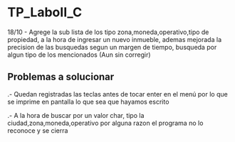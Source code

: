 # TP_LaboII_C
18/10 - Agrege la sub lista de los tipo zona,moneda,operativo,tipo de propiedad, a la hora de ingresar un nuevo inmueble, 
ademas mejorada la precision de las busquedas segun un margen de tiempo, busqueda por algun tipo de los mencionados (Aun sin corregir) 


Problemas a solucionar
----------------------

.- Quedan registradas las teclas antes de tocar enter en el menú por lo que se imprime en pantalla lo que sea que hayamos escrito

.- A la hora de buscar por un valor char, tipo la ciudad,zona,moneda,operativo por alguna razon el programa no lo reconoce y se cierra 
























